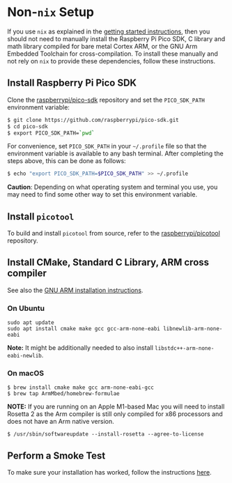 # Non-`nix` Setup

If you use `nix` as explained in the [getting started instructions](./GettingStarted.html#configure-nix), then you should not need to manually install the Raspberry Pi Pico SDK, C library and math library compiled for bare metal Cortex ARM, or the GNU Arm Embedded Toolchain for cross-compilation. To install these manually and not rely on `nix` to provide these dependencies, follow these instructions.

## Install Raspberry Pi Pico SDK

Clone the [raspberrypi/pico-sdk](https://github.com/raspberrypi/pico-sdk) repository and set the `PICO_SDK_PATH` environment variable:

```bash
$ git clone https://github.com/raspberrypi/pico-sdk.git
$ cd pico-sdk
$ export PICO_SDK_PATH=`pwd`
```

For convenience, set `PICO_SDK_PATH` in your `~/.profile` file so that the environment variable is available to any bash terminal. After completing the steps above, this can be done as follows:

```bash
$ echo "export PICO_SDK_PATH=$PICO_SDK_PATH" >> ~/.profile
```

__Caution__: Depending on what operating system and terminal you use, you may need to find some other way to set this environment variable.

## Install `picotool`
To build and install `picotool` from source, refer to the [raspberrypi/picotool](https://github.com/raspberrypi/picotool) repository.

## Install CMake, Standard C Library, ARM cross compiler

See also the [GNU ARM installation instructions](https://developer.arm.com/downloads/-/arm-gnu-toolchain-downloads).

### On Ubuntu

```
sudo apt update
sudo apt install cmake make gcc gcc-arm-none-eabi libnewlib-arm-none-eabi
```
**Note:** It might be additionally needed to also install `libstdc++-arm-none-eabi-newlib`.

### On macOS

```
$ brew install cmake make gcc arm-none-eabi-gcc
$ brew tap ArmMbed/homebrew-formulae
```

**NOTE:** If you are running on an Apple M1-based Mac you will need to install Rosetta 2 as the Arm compiler is still only compiled for x86 processors and does not have an Arm native version.
```
$ /usr/sbin/softwareupdate --install-rosetta --agree-to-license
```

## Perform a Smoke Test

To make sure your installation has worked, follow the instructions [here](Tools.html#using-the-command-line).
